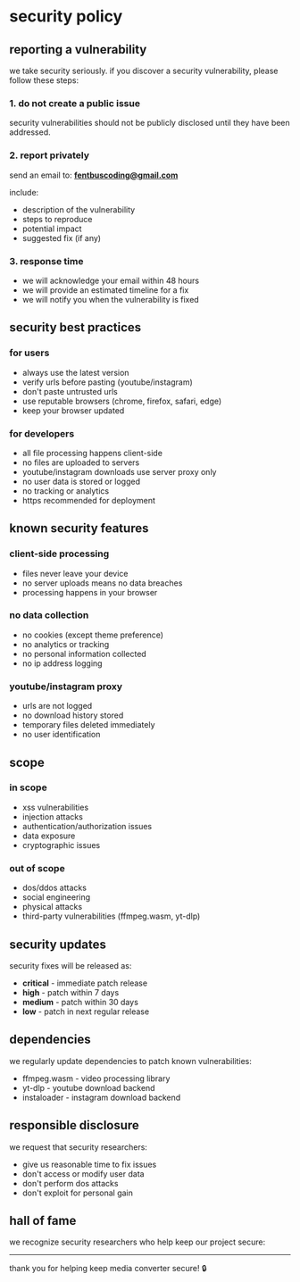 # security policy

## reporting a vulnerability

we take security seriously. if you discover a security vulnerability, please follow these steps:

### 1. do not create a public issue

security vulnerabilities should not be publicly disclosed until they have been addressed.

### 2. report privately

send an email to: **fentbuscoding@gmail.com**

include:

- description of the vulnerability
- steps to reproduce
- potential impact
- suggested fix (if any)

### 3. response time

- we will acknowledge your email within 48 hours
- we will provide an estimated timeline for a fix
- we will notify you when the vulnerability is fixed

## security best practices

### for users

- always use the latest version
- verify urls before pasting (youtube/instagram)
- don't paste untrusted urls
- use reputable browsers (chrome, firefox, safari, edge)
- keep your browser updated

### for developers

- all file processing happens client-side
- no files are uploaded to servers
- youtube/instagram downloads use server proxy only
- no user data is stored or logged
- no tracking or analytics
- https recommended for deployment

## known security features

### client-side processing

- files never leave your device
- no server uploads means no data breaches
- processing happens in your browser

### no data collection

- no cookies (except theme preference)
- no analytics or tracking
- no personal information collected
- no ip address logging

### youtube/instagram proxy

- urls are not logged
- no download history stored
- temporary files deleted immediately
- no user identification

## scope

### in scope

- xss vulnerabilities
- injection attacks
- authentication/authorization issues
- data exposure
- cryptographic issues

### out of scope

- dos/ddos attacks
- social engineering
- physical attacks
- third-party vulnerabilities (ffmpeg.wasm, yt-dlp)

## security updates

security fixes will be released as:

- **critical** - immediate patch release
- **high** - patch within 7 days
- **medium** - patch within 30 days
- **low** - patch in next regular release

## dependencies

we regularly update dependencies to patch known vulnerabilities:

- ffmpeg.wasm - video processing library
- yt-dlp - youtube download backend
- instaloader - instagram download backend

## responsible disclosure

we request that security researchers:

- give us reasonable time to fix issues
- don't access or modify user data
- don't perform dos attacks
- don't exploit for personal gain

## hall of fame

we recognize security researchers who help keep our project secure:

<!-- contributors will be listed here -->

---

thank you for helping keep media converter secure! 🔒
